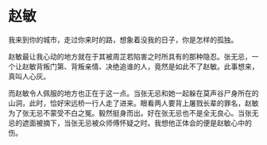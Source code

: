 ﻿赵敏
===========================
我来到你的城市，走过你来时的路，想象着没我的日子，你是怎样的孤独。

赵敏最让我心动的地方就在于其被周芷若陷害之时所具有的那种隐忍。张无忌，一个让赵敏背叛门第、背叛亲情、决绝追谁的人，竟然是如此不了赵敏。此事想来，真叫人心灰。

而赵敏令人佩服的地方也正在于这一点。当张无忌和她一起躲在莫声谷尸身所在的山洞，此时，恰好宋远桥一行人走了进来。眼看两人要背上屠戮长辈的罪名，赵敏为了张无忌不蒙受不白之冤。毅然挺身而出。好在张无忌也不是全无良心。当张无忌的遮面被摘下，当张无忌被众师傅怀疑之时。我想他正体会的便是赵敏心中的伤。
